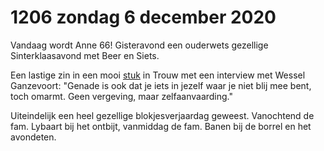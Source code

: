 # 1206 zondag 6 december 2020
Vandaag wordt Anne 66! Gisteravond een ouderwets gezellige Sinterklaasavond met Beer en Siets.

Een lastige zin in een mooi [stuk](http://digitalekrant.trouw.nl/trouw/1118/article/1259403/67/1/render/?token=44ea982afc378dd01abc36cc86b47cd1) in Trouw met een interview met Wessel Ganzevoort: "Genade is ook dat je iets in jezelf waar je niet blij mee bent, toch omarmt. Geen vergeving, maar zelfaanvaarding."

Uiteindelijk een heel gezellige blokjesverjaardag geweest. Vanochtend de fam. Lybaart bij het ontbijt, vanmiddag de fam. Banen bij de borrel en het avondeten.